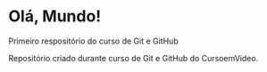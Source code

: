 # Olá, Mundo!
 Primeiro respositório do curso de Git e GitHub

 Repositório criado durante curso de Git e GitHub do CursoemVideo.
